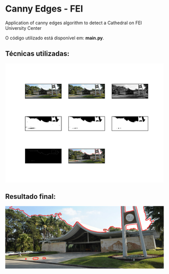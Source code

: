 # Canny Edges - FEI
Application of canny edges algorithm to detect a Cathedral on FEI University Center

O código utilizado está disponível em: **main.py**.

## Técnicas utilizadas:

![](process.png)

## Resultado final:

![](final.png)
